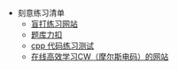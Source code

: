 - 刻意练习清单
	- [盲打练习网站](https://blog.csdn.net/qq_43827595/article/details/106154147#:~:text=%E6%89%93%E5%AD%97%E6%98%AF%E4%B8%80%E7%A7%8D%E8%82%8C%E8%82%89%E6%80%A7,..._%E7%9B%B2%E6%89%93%E7%BD%91%E7%AB%99)
	- [题库力扣](https://leetcode.cn/problemset/)
	- [cpp 代码练习测试](https://www.w3schools.cn/cpp/exercise.asp?filename=exercise_arrays4)
	- [在线高效学习CW（摩尔斯电码）的网站](https://zhuanlan.zhihu.com/p/592122022)